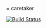 = caretaker

[![Build Status](https://travis-ci.org/TYPO3-Caretaker/caretaker.svg?branch=master)](https://travis-ci.org/TYPO3-Caretaker/caretaker)

